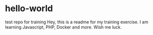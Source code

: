 # hello-world
test repo for training
Hey, this is a readme for my training exercise.
I am learning Javascript, PHP, Docker and more.
Wish me luck.
